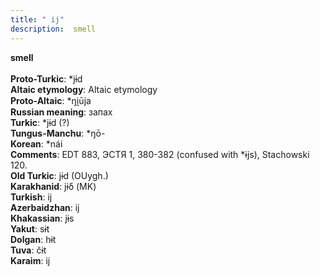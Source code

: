 ```yaml
---
title: " ij"
description:  smell
---
```

<p data-pagefind-weight="0.5">
<strong> smell</strong><br><br>
<strong>Proto-Turkic</strong>:  *jɨd<br>
<strong>Altaic etymology</strong>:  Altaic etymology<br>
<strong> Proto-Altaic</strong>:  *ŋi̯ūja<br>
<strong>Russian meaning</strong>:  запах<br>
<strong>Turkic</strong>:  *jɨd (?)<br>
<strong>Tungus-Manchu</strong>:  *ŋō-<br>
<strong>Korean</strong>:  *nái<br>
<strong>Comments</strong>:  EDT 883, ЭСТЯ 1, 380-382 (confused with *ɨjs), Stachowski 120.<br>
<strong>Old Turkic</strong>:  jɨd (OUygh.)<br>
<strong>Karakhanid</strong>:  jɨδ (MK)<br>
<strong>Turkish</strong>:  ij<br>
<strong>Azerbaidzhan</strong>:  ij<br>
<strong>Khakassian</strong>:  jɨs<br>
<strong>Yakut</strong>:  sɨt<br>
<strong>Dolgan</strong>:  hɨt<br>
<strong>Tuva</strong>:  čɨt<br>
<strong>Karaim</strong>:  ij<br>

</p>
